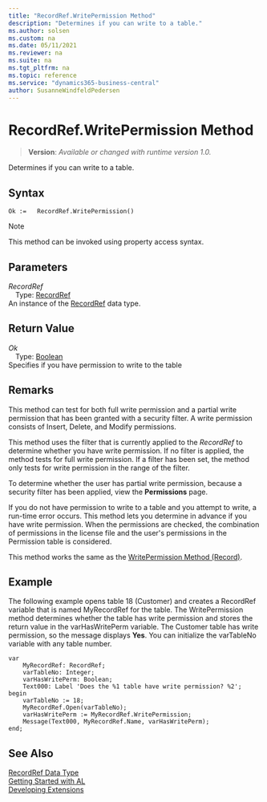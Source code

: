 ```yaml
---
title: "RecordRef.WritePermission Method"
description: "Determines if you can write to a table."
ms.author: solsen
ms.custom: na
ms.date: 05/11/2021
ms.reviewer: na
ms.suite: na
ms.tgt_pltfrm: na
ms.topic: reference
ms.service: "dynamics365-business-central"
author: SusanneWindfeldPedersen
---
```

[//]: # (START>DO_NOT_EDIT)
[//]: # (IMPORTANT:Do not edit any of the content between here and the END>DO_NOT_EDIT.)
[//]: # (Any modifications should be made in the .xml files in the ModernDev repo.)
# RecordRef.WritePermission Method
> **Version**: _Available or changed with runtime version 1.0._

Determines if you can write to a table.


## Syntax
```
Ok :=   RecordRef.WritePermission()
```
> [!NOTE]
> This method can be invoked using property access syntax.

## Parameters
*RecordRef*  
&emsp;Type: [RecordRef](recordref-data-type.md)  
An instance of the [RecordRef](recordref-data-type.md) data type.

## Return Value
*Ok*  
&emsp;Type: [Boolean](../boolean/boolean-data-type.md)  
Specifies if you have permission to write to the table


[//]: # (IMPORTANT: END>DO_NOT_EDIT)

## Remarks  
 This method can test for both full write permission and a partial write permission that has been granted with a security filter. A write permission consists of Insert, Delete, and Modify permissions.  
  
 This method uses the filter that is currently applied to the *RecordRef* to determine whether you have write permission. If no filter is applied, the method tests for full write permission. If a filter has been set, the method only tests for write permission in the range of the filter.  
  
 To determine whether the user has partial write permission, because a security filter has been applied, view the **Permissions** page. <!--Links For more information, see [How to: Set Security Filters](How-to-Set-Security-Filters.md).-->  
  
 If you do not have permission to write to a table and you attempt to write, a run-time error occurs. This method lets you determine in advance if you have write permission. When the permissions are checked, the combination of permissions in the license file and the user's permissions in the Permission table is considered.  
  
 This method works the same as the [WritePermission Method \(Record\)](../record/record-writepermission-method.md).  
  
## Example  
 The following example opens table 18 \(Customer\) and creates a RecordRef variable that is named MyRecordRef for the table. The WritePermission method determines whether the table has write permission and stores the return value in the varHasWritePerm variable. The Customer table has write permission, so the message displays **Yes**. You can initialize the varTableNo variable with any table number. 
  
```al
var
    MyRecordRef: RecordRef;
    varTableNo: Integer;
    varHasWritePerm: Boolean;
    Text000: Label 'Does the %1 table have write permission? %2';
begin  
    varTableNo := 18;  
    MyRecordRef.Open(varTableNo);  
    varHasWritePerm := MyRecordRef.WritePermission;  
    Message(Text000, MyRecordRef.Name, varHasWritePerm);  
end;
```  
  

## See Also
[RecordRef Data Type](recordref-data-type.md)  
[Getting Started with AL](../../devenv-get-started.md)  
[Developing Extensions](../../devenv-dev-overview.md)